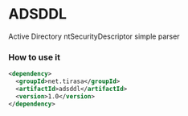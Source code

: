 # ADSDDL
Active Directory ntSecurityDescriptor simple parser

### How to use it

```xml
<dependency>
  <groupId>net.tirasa</groupId>
  <artifactId>adsddl</artifactId>
  <version>1.0</version>
</dependency>
```
